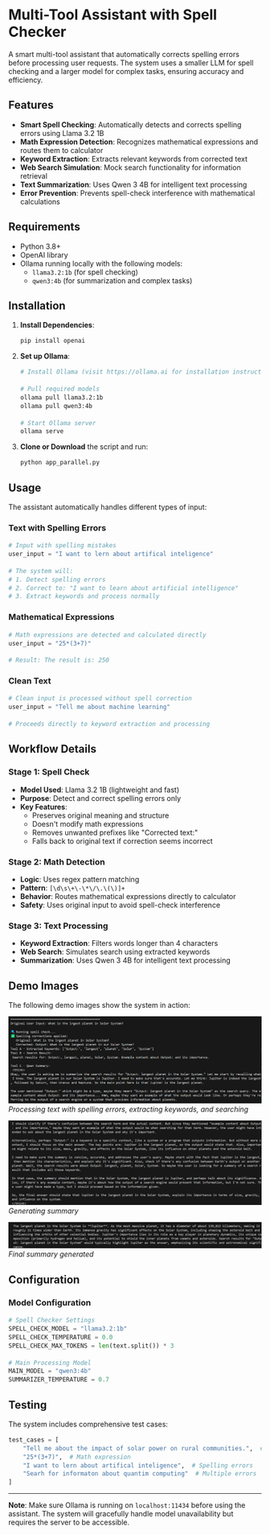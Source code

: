 # Multi-Tool Assistant with Spell Checker

A smart multi-tool assistant that automatically corrects spelling errors before processing user requests. The system uses a smaller LLM for spell checking and a larger model for complex tasks, ensuring accuracy and efficiency.

## Features

- **Smart Spell Checking**: Automatically detects and corrects spelling errors using Llama 3.2 1B
- **Math Expression Detection**: Recognizes mathematical expressions and routes them to calculator
- **Keyword Extraction**: Extracts relevant keywords from corrected text
- **Web Search Simulation**: Mock search functionality for information retrieval
- **Text Summarization**: Uses Qwen 3 4B for intelligent text processing
- **Error Prevention**: Prevents spell-check interference with mathematical calculations

## Requirements

- Python 3.8+
- OpenAI library
- Ollama running locally with the following models:
  - `llama3.2:1b` (for spell checking)
  - `qwen3:4b` (for summarization and complex tasks)

## Installation

1. **Install Dependencies**:
   ```bash
   pip install openai
   ```

2. **Set up Ollama**:
   ```bash
   # Install Ollama (visit https://ollama.ai for installation instructions)
   
   # Pull required models
   ollama pull llama3.2:1b
   ollama pull qwen3:4b
   
   # Start Ollama server
   ollama serve
   ```

3. **Clone or Download** the script and run:
   ```bash
   python app_parallel.py
   ```

## Usage

The assistant automatically handles different types of input:

### Text with Spelling Errors
```python
# Input with spelling mistakes
user_input = "I want to lern about artifical inteligence"

# The system will:
# 1. Detect spelling errors
# 2. Correct to: "I want to learn about artificial intelligence"
# 3. Extract keywords and process normally
```

### Mathematical Expressions
```python
# Math expressions are detected and calculated directly
user_input = "25*(3+7)"

# Result: The result is: 250
```

### Clean Text
```python
# Clean input is processed without spell correction
user_input = "Tell me about machine learning"

# Proceeds directly to keyword extraction and processing
```

## Workflow Details

### Stage 1: Spell Check
- **Model Used**: Llama 3.2 1B (lightweight and fast)
- **Purpose**: Detect and correct spelling errors only
- **Key Features**:
  - Preserves original meaning and structure
  - Doesn't modify math expressions
  - Removes unwanted prefixes like "Corrected text:"
  - Falls back to original text if correction seems incorrect

### Stage 2: Math Detection
- **Logic**: Uses regex pattern matching
- **Pattern**: `[\d\s\+\-\*\/\.\(\)]+`
- **Behavior**: Routes mathematical expressions directly to calculator
- **Safety**: Uses original input to avoid spell-check interference

### Stage 3: Text Processing
- **Keyword Extraction**: Filters words longer than 4 characters
- **Web Search**: Simulates search using extracted keywords
- **Summarization**: Uses Qwen 3 4B for intelligent text processing

## Demo Images

The following demo images show the system in action:

![Demo 1](images/demo_img1.png)
*Processing text with spelling errors, extracting keywords, and searching*

![Demo 2](images/demo_img2.png)
*Generating summary*

![Demo 3](images/demo_img3.png)
*Final summary generated*

## Configuration

### Model Configuration
```python
# Spell Checker Settings
SPELL_CHECK_MODEL = "llama3.2:1b"
SPELL_CHECK_TEMPERATURE = 0.0
SPELL_CHECK_MAX_TOKENS = len(text.split()) * 3

# Main Processing Model
MAIN_MODEL = "qwen3:4b"
SUMMARIZER_TEMPERATURE = 0.7
```

## Testing

The system includes comprehensive test cases:

```python
test_cases = [
    "Tell me about the impact of solar power on rural communities.",  # Clean text
    "25*(3+7)",  # Math expression
    "I want to lern about artifical inteligence",  # Spelling errors
    "Searh for informaton about quantim computing"  # Multiple errors
]
```

---

**Note**: Make sure Ollama is running on `localhost:11434` before using the assistant. The system will gracefully handle model unavailability but requires the server to be accessible.